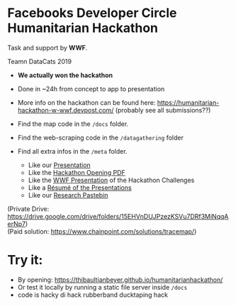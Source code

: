 # Facebooks Developer Circle Humanitarian Hackathon
Task and support by **WWF**.


Teamn DataCats 2019

- **We actually won the hackathon**
- Done in ~24h from concept to app to presentation
- More info on the hackathon can be found here: https://humanitarian-hackathon-w-wwf.devpost.com/ (probably see all submissions??)

- Find the map code in the `/docs` folder.
- Find the web-scraping code in the `/datagathering` folder
- Find all extra infos in the `/meta` folder.
  - Like our [Presentation](meta/DataCatsPitch.pdf)
  - Like the [Hackathon Opening PDF](meta/opening.pdf)
  - Like the [WWF Presentation](meta/WWF_Berlin_Hackathon_140619.pdf) of the Hackathon Challenges
  - Like a [Résumé of the Presentations](meta/Humanitarian-Hackathon-Resume.pdf)
  - Like our [Research Pastebin](meta/[DataCats]InformationDocument.pdf)
  
(Private Drive: https://drive.google.com/drive/folders/15EHVnDUJPzezKSVu7DRf3MiNqqAerNp7)  
(Paid solution: https://www.chainpoint.com/solutions/tracemap/)

# Try it:
- By opening: https://thibaultjanbeyer.github.io/humanitarianhackathon/
- Or test it locally by running a static file server inside `/docs`
- code is hacky di hack rubberband ducktaping hack
